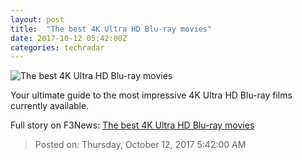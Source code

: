 ```yaml
---
layout: post
title:  "The best 4K Ultra HD Blu-ray movies"
date: 2017-10-12 05:42:00Z
categories: techradar
---
```


![The best 4K Ultra HD Blu-ray movies](http://cdn.mos.cms.futurecdn.net/x4UgnyU6CeMqXozjucRx6Z-1200-80.jpg)

Your ultimate guide to the most impressive 4K Ultra HD Blu-ray films currently available.


Full story on F3News: [The best 4K Ultra HD Blu-ray movies](http://www.f3nws.com/n/Ku2YCB)

> Posted on: Thursday, October 12, 2017 5:42:00 AM
